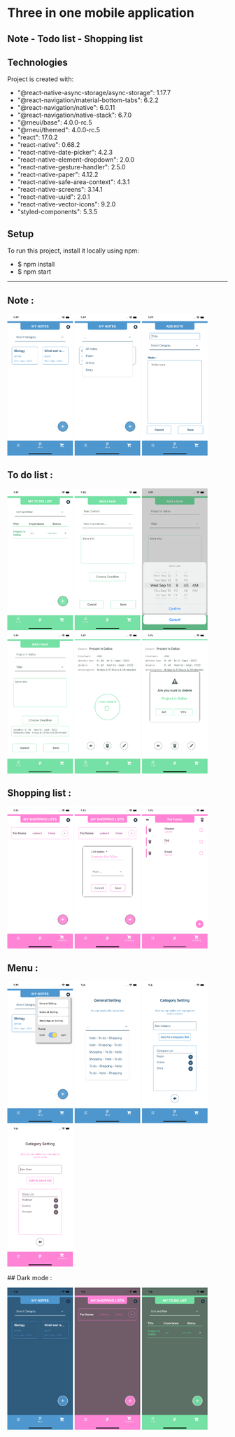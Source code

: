 # Three in one mobile application
## Note - Todo list - Shopping list
## Technologies
 Project is created with:
*    "@react-native-async-storage/async-storage": 1.17.7
*    "@react-navigation/material-bottom-tabs": 6.2.2
*    "@react-navigation/native": 6.0.11
*    "@react-navigation/native-stack": 6.7.0
*    "@rneui/base": 4.0.0-rc.5
*    "@rneui/themed": 4.0.0-rc.5
*    "react": 17.0.2
*    "react-native": 0.68.2
*    "react-native-date-picker": 4.2.3
*    "react-native-element-dropdown": 2.0.0
*    "react-native-gesture-handler": 2.5.0
*    "react-native-paper": 4.12.2
*    "react-native-safe-area-context": 4.3.1
*   "react-native-screens": 3.14.1
*    "react-native-uuid": 2.0.1
*    "react-native-vector-icons": 9.2.0
*    "styled-components": 5.3.5
       

## Setup
To run this project, install it locally using npm:
- $ npm install
- $ npm start
***
## Note : 
<p float="left">
<img src="https://github.com/pooya13vm/ThreeInOne/blob/main/githubImages/note1.png?raw=true" width="150">
<img src="https://github.com/pooya13vm/ThreeInOne/blob/main/githubImages/note2.png?raw=true" width="150">
<img src="https://github.com/pooya13vm/ThreeInOne/blob/main/githubImages/note3.png?raw=true" width="150">
 </p>

## To do list : 
<p float="left">
<img src="https://github.com/pooya13vm/ThreeInOne/blob/main/githubImages/todo4.png?raw=true" width="150">
<img src="https://github.com/pooya13vm/ThreeInOne/blob/main/githubImages/todo1.png?raw=true" width="150">
<img src="https://github.com/pooya13vm/ThreeInOne/blob/main/githubImages/todo2.png?raw=true" width="150">
<img src="https://github.com/pooya13vm/ThreeInOne/blob/main/githubImages/todo3.png?raw=true" width="150">
 <img src="https://github.com/pooya13vm/ThreeInOne/blob/main/githubImages/todo5.png?raw=true" width="150">
 <img src="https://github.com/pooya13vm/ThreeInOne/blob/main/githubImages/todo6.png?raw=true" width="150">
 </p>
 
## Shopping list : 
<p float="left">
<img src="https://github.com/pooya13vm/ThreeInOne/blob/main/githubImages/shopping1.png?raw=true" width="150">
<img src="https://github.com/pooya13vm/ThreeInOne/blob/main/githubImages/shopping2.png?raw=true" width="150">
<img src="https://github.com/pooya13vm/ThreeInOne/blob/main/githubImages/shopping3.png?raw=true" width="150">
 </p>
 
## Menu : 
<p float="left">
<img src="https://github.com/pooya13vm/ThreeInOne/blob/main/githubImages/menu.png?raw=true" width="150">
<img src="https://github.com/pooya13vm/ThreeInOne/blob/main/githubImages/gensetting.png?raw=true" width="150">
<img src="https://github.com/pooya13vm/ThreeInOne/blob/main/githubImages/notesetting.png?raw=true" width="150">
 <img src="https://github.com/pooya13vm/ThreeInOne/blob/main/githubImages/shopping setting.png?raw=true" width="150">
 </p>
 ## Dark mode : 
<p float="left">
<img src="https://github.com/pooya13vm/ThreeInOne/blob/main/githubImages/darkmode1.png?raw=true" width="150">
<img src="https://github.com/pooya13vm/ThreeInOne/blob/main/githubImages/darkmode2.png?raw=true" width="150">
<img src="https://github.com/pooya13vm/ThreeInOne/blob/main/githubImages/darkmode3.png?raw=true" width="150">
 </p>

